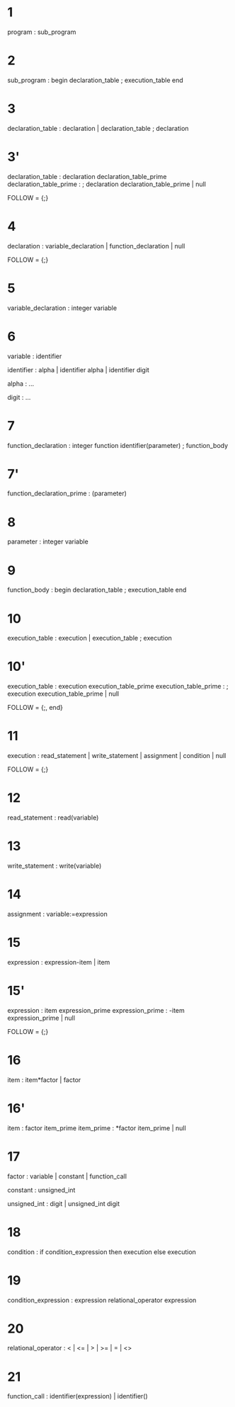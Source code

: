 
# 1 
program : sub_program

# 2
sub_program : begin declaration_table ; execution_table end

# 3
declaration_table : declaration
                | declaration_table ; declaration

# 3'
declaration_table : declaration declaration_table_prime
declaration_table_prime : ; declaration declaration_table_prime
                        | null

FOLLOW = {;}

# 4
declaration : variable_declaration
            | function_declaration
            | null

FOLLOW = {;}

# 5
variable_declaration : integer variable

# 6
variable : identifier

identifier : alpha
            | identifier alpha
            | identifier digit
        
alpha : ...

digit : ...

# 7
function_declaration : integer function identifier(parameter) ; function_body

# 7'
function_declaration_prime : (parameter)

# 8
parameter : integer variable

# 9
function_body : begin declaration_table ; execution_table end

# 10
execution_table : execution
                | execution_table ; execution

# 10'
execution_table : execution execution_table_prime
execution_table_prime : ; execution execution_table_prime
                        | null

FOLLOW = {;, end}

# 11
execution : read_statement
            | write_statement
            | assignment
            | condition
            | null

FOLLOW = {;}

# 12
read_statement : read(variable)

# 13
write_statement : write(variable)

# 14
assignment : variable:=expression

# 15
expression : expression-item
            | item

# 15'
expression : item expression_prime
expression_prime : -item expression_prime | null

FOLLOW = {;}

# 16
item : item*factor
        | factor

# 16'
item : factor item_prime
item_prime : *factor item_prime
                | null


# 17
factor : variable
        | constant
        | function_call

constant : unsigned_int

unsigned_int : digit
                | unsigned_int digit

# 18
condition : if condition_expression then execution else execution

# 19
condition_expression : expression relational_operator expression

# 20
relational_operator : <
                    | <=
                    | >
                    | >=
                    | =
                    | <>

# 21
function_call : identifier(expression)
                | identifier()
